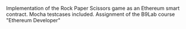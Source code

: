 Implementation of the Rock Paper Scissors game as an Ethereum smart contract. Mocha testcases included. Assignment of the B9Lab course "Ethereum Developer"
